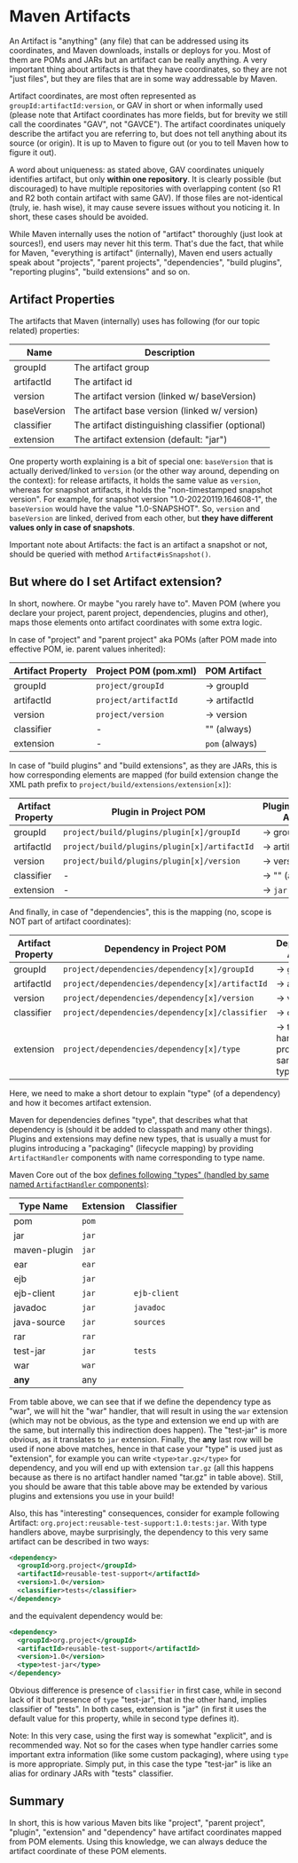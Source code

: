 # Maven Artifacts

<!--
Licensed to the Apache Software Foundation (ASF) under one
or more contributor license agreements.  See the NOTICE file
distributed with this work for additional information
regarding copyright ownership.  The ASF licenses this file
to you under the Apache License, Version 2.0 (the
"License"); you may not use this file except in compliance
with the License.  You may obtain a copy of the License at

    http://www.apache.org/licenses/LICENSE-2.0

Unless required by applicable law or agreed to in writing,
software distributed under the License is distributed on an
"AS IS" BASIS, WITHOUT WARRANTIES OR CONDITIONS OF ANY
KIND, either express or implied.  See the License for the
specific language governing permissions and limitations
under the License.
-->

An Artifact is "anything" (any file) that can be addressed using its coordinates, and Maven downloads, installs or
deploys for you. Most of them are POMs and JARs but
an artifact can be really anything. A very important thing about artifacts is that they have coordinates,
so they are not "just files", but they are files that are in some way addressable by Maven.

Artifact coordinates, are most often represented as `groupId:artifactId:version`, or GAV in short or when
informally used (please note that Artifact coordinates has more fields, but for brevity we still call the
coordinates "GAV", not "GAVCE"). The artifact coordinates uniquely describe the artifact you are referring to,
but does not tell anything about its source (or origin). It is up to Maven to figure out (or you to tell Maven
how to figure it out).

A word about uniqueness: as stated above, GAV coordinates uniquely identifies artifact, but only **within one repository**.
It is clearly possible (but discouraged) to have multiple repositories with overlapping content (so R1 and R2 both
contain artifact with same GAV). If those files are not-identical (truly, ie. hash wise), it may cause severe
issues without you noticing it. In short, these cases should be avoided.

While Maven internally uses the notion of "artifact" thoroughly (just look at sources!), end users may never hit this term.
That's due the fact, that while for Maven, "everything is artifact" (internally), Maven end users actually speak about
"projects", "parent projects", "dependencies", "build plugins", "reporting plugins", "build extensions" and so on.

## Artifact Properties

The artifacts that Maven (internally) uses has following (for our topic related) properties:

| Name        | Description                                       |
|-------------|---------------------------------------------------|
| groupId     | The artifact group                                |
| artifactId  | The artifact id                                   |
| version     | The artifact version (linked w/ baseVersion)      |
| baseVersion | The artifact base version (linked w/ version)     |
| classifier  | The artifact distinguishing classifier (optional) |
| extension   | The artifact extension (default: "jar")           |

One property worth explaining is a bit of special one: `baseVersion` that is actually derived/linked to
`version` (or the other way around, depending on the context): for release artifacts, it holds the same value as
`version`, whereas for snapshot artifacts, it holds the "non-timestamped snapshot version". For example,
for snapshot version "1.0-20220119.164608-1", the `baseVersion` would have the value "1.0-SNAPSHOT".
So, `version` and `baseVersion` are linked, derived from each other, but **they have different values only in
case of snapshots**.

Important note about Artifacts: the fact is an artifact a snapshot or not, should be queried with method
`Artifact#isSnapshot()`.

## But where do I set Artifact extension?

In short, nowhere. Or maybe "you rarely have to". Maven POM (where you declare your project, parent project,
dependencies, plugins and other), maps those elements onto artifact coordinates with some extra logic.

In case of "project" and "parent project" aka POMs (after POM made into effective POM, ie. parent values inherited):

| Artifact Property | Project POM (pom.xml) | POM Artifact   |
|-------------------|-----------------------|----------------|
| groupId           | `project/groupId`     | -> groupId     |
| artifactId        | `project/artifactId`  | -> artifactId  |
| version           | `project/version`     | -> version     |
| classifier        | -                     | "" (always)    |
| extension         | -                     | `pom` (always) |

In case of "build plugins" and "build extensions", as they are JARs, this is how corresponding elements are mapped
(for build extension change the XML path prefix to `project/build/extensions/extension[x]`):

| Artifact Property | Plugin in Project POM                        | Plugin/Extension Artifact |
|-------------------|----------------------------------------------|---------------------------|
| groupId           | `project/build/plugins/plugin[x]/groupId`    | -> groupId                |
| artifactId        | `project/build/plugins/plugin[x]/artifactId` | -> artifactId             |
| version           | `project/build/plugins/plugin[x]/version`    | -> version                |
| classifier        | -                                            | -> "" (always)            |
| extension         | -                                            | -> `jar` (always)         |

And finally, in case of "dependencies", this is the mapping (no, scope is NOT part of artifact coordinates):

| Artifact Property | Dependency in Project POM                       | Dependency Artifact                       |
|-------------------|-------------------------------------------------|-------------------------------------------|
| groupId           | `project/dependencies/dependency[x]/groupId`    | -> groupId                                |
| artifactId        | `project/dependencies/dependency[x]/artifactId` | -> artifactId                             |
| version           | `project/dependencies/dependency[x]/version`    | -> version                                |
| classifier        | `project/dependencies/dependency[x]/classifier` | -> classifier                             |
| extension         | `project/dependencies/dependency[x]/type`       | -> type handler provided, or same as type |

Here, we need to make a short detour to explain "type" (of a dependency) and how it becomes artifact extension.

Maven for dependencies defines "type", that describes what that dependency is (should it be added to classpath and
many other things). Plugins and extensions may define new types, that is usually a must for plugins introducing
a "packaging" (lifecycle mapping) by providing `ArtifactHandler` components with name corresponding to type name.

Maven Core out of the box [defines following "types" (handled by same named `ArtifactHandler` components)](/ref/current/maven-core/artifact-handlers.html):

| Type Name    | Extension | Classifier   |
|--------------|-----------|--------------|
| pom          | `pom`     |              |
| jar          | `jar`     |              |
| maven-plugin | `jar`     |              |
| ear          | `ear`     |              |
| ejb          | `jar`     |              |
| ejb-client   | `jar`     | `ejb-client` |
| javadoc      | `jar`     | `javadoc`    |
| java-source  | `jar`     | `sources`    |
| rar          | `rar`     |              |
| test-jar     | `jar`     | `tests`      |
| war          | `war`     |              |
| **any**      | any       |              |

From table above, we can see that if we define the dependency type as "war", we will hit the "war" handler, that will
result in using the `war` extension (which may not be obvious, as the type and extension we end up with are the same, but internally this
indirection does happen). The "test-jar" is more obvious, as it translates to `jar` extension. Finally, the **any**
last row will be used if none above matches, hence in that case your "type" is used just as "extension", for example
you can write `<type>tar.gz</type>` for dependency, and you will end up with extension `tar.gz` (all this happens
because as there is no artifact handler named "tar.gz" in table above). Still, you should be aware that this table
above may be extended by various plugins and extensions you use in your build!

Also, this has "interesting" consequences, consider for example following Artifact:
`org.project:reusable-test-support:1.0:tests:jar`. With type handlers above, maybe surprisingly, the dependency to
this very same artifact can be described in two ways:

```xml
<dependency>
  <groupId>org.project</groupId>
  <artifactId>reusable-test-support</artifactId>
  <version>1.0</version>
  <classifier>tests</classifier>
</dependency>
```

and the equivalent dependency would be:

```xml
<dependency>
  <groupId>org.project</groupId>
  <artifactId>reusable-test-support</artifactId>
  <version>1.0</version>
  <type>test-jar</type>
</dependency>
```

Obvious difference is presence of `classifier` in first case, while in second lack of it but presence of `type` "test-jar",
that in the other hand, implies classifier of "tests". In both cases, extension is "jar" (in first it uses the default
value for this property, while in second type defines it).

Note: In this very case, using the first way is somewhat "explicit", and is recommended way. Not so for the
cases when type handler carries some important extra information (like some custom packaging), where using `type`
is more appropriate. Simply put, in this case the type "test-jar" is like an alias for ordinary JARs with "tests"
classifier.

## Summary

In short, this is how various Maven bits like "project", "parent project", "plugin", "extension" and "dependency"
have artifact coordinates mapped from POM elements. Using this knowledge, we can always deduce the artifact coordinate
of these POM elements.
